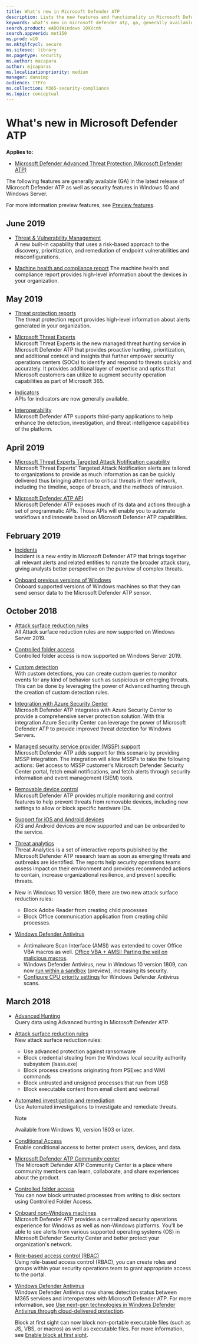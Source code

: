 ```yaml
---
title: What's new in Microsoft Defender ATP
description: Lists the new features and functionality in Microsoft Defender ATP
keywords: what's new in microsoft defender atp, ga, generally available, capabilities, available, new
search.product: eADQiWindows 10XVcnh
search.appverid: met150
ms.prod: w10
ms.mktglfcycl: secure
ms.sitesec: library
ms.pagetype: security
ms.author: macapara
author: mjcaparas
ms.localizationpriority: medium
manager: dansimp
audience: ITPro
ms.collection: M365-security-compliance 
ms.topic: conceptual
---
```


# What's new in Microsoft Defender ATP

**Applies to:**

- [Microsoft Defender Advanced Threat Protection (Microsoft Defender ATP)](https://go.microsoft.com/fwlink/p/?linkid=2069559)

The following features are generally available (GA) in the latest release of Microsoft Defender ATP as well as security features in Windows 10 and Windows Server.


For more information preview features, see [Preview features](https://docs.microsoft.com/windows/security/threat-protection/windows-defender-atp/preview-windows-defender-advanced-threat-protection).

## June 2019

- [Threat & Vulnerability Management](next-gen-threat-and-vuln-mgt.md) <BR> A new built-in capability that uses a risk-based approach to the discovery, prioritization, and remediation of endpoint vulnerabilities and misconfigurations.
  
- [Machine health and compliance report](machine-reports.md)  The machine health and compliance report provides high-level information about the devices in your organization.

## May 2019

- [Threat protection reports](https://docs.microsoft.com/windows/security/threat-protection/windows-defender-atp/threat-protection-reports-windows-defender-advanced-threat-protection)<BR>The threat protection report provides high-level information about alerts generated in your organization. 


- [Microsoft Threat Experts](https://docs.microsoft.com/windows/security/threat-protection/windows-defender-atp/microsoft-threat-experts)<BR> Microsoft Threat Experts is the new managed threat hunting service in Microsoft Defender ATP that provides proactive hunting, prioritization, and additional context and insights that further empower security operations centers (SOCs) to identify and respond to threats quickly and accurately. It provides additional layer of expertise and optics that Microsoft customers can utilize to augment security operation capabilities as part of Microsoft 365.  

- [Indicators](https://docs.microsoft.com/windows/security/threat-protection/microsoft-defender-atp/ti-indicator) <BR> APIs for indicators are now generally available. 


- [Interoperability](https://docs.microsoft.com/windows/security/threat-protection/windows-defender-atp/partner-applications) <BR> Microsoft Defender ATP supports third-party applications to help enhance the detection, investigation, and threat intelligence capabilities of the platform.


## April 2019
- [Microsoft Threat Experts Targeted Attack Notification capability](https://docs.microsoft.com/windows/security/threat-protection/microsoft-defender-atp/microsoft-threat-experts#targeted-attack-notification) <BR> Microsoft Threat Experts' Targeted Attack Notification alerts are tailored to organizations to provide as much information as can be quickly delivered thus bringing attention to critical threats in their network, including the timeline, scope of breach, and the methods of intrusion.

- [Microsoft Defender ATP API](https://docs.microsoft.com/windows/security/threat-protection/microsoft-defender-atp/use-apis) <BR> Microsoft Defender ATP exposes much of its data and actions through a set of programmatic APIs. Those APIs will enable you to automate workflows and innovate based on Microsoft Defender ATP capabilities. 



## February 2019
- [Incidents](https://docs.microsoft.com/windows/security/threat-protection/windows-defender-atp/incidents-queue) <BR> Incident is a new entity in Microsoft Defender ATP that brings together all relevant alerts and related entities to narrate the broader attack story, giving analysts better perspective on the purview of complex threats. 

- [Onboard previous versions of Windows](https://docs.microsoft.com/windows/security/threat-protection/windows-defender-atp/onboard-downlevel-windows-defender-advanced-threat-protection)<BR> Onboard supported versions of Windows machines so that they can send sensor data to the Microsoft Defender ATP sensor.


## October 2018
- [Attack surface reduction rules](https://docs.microsoft.com/windows/security/threat-protection/windows-defender-exploit-guard/attack-surface-reduction-exploit-guard)<BR>All Attack surface reduction rules are now supported on Windows Server 2019.

- [Controlled folder access](https://docs.microsoft.com/windows/security/threat-protection/windows-defender-exploit-guard/enable-controlled-folders-exploit-guard)<BR> Controlled folder access is now supported on Windows Server 2019.

- [Custom detection](https://docs.microsoft.com/windows/security/threat-protection/windows-defender-atp/overview-custom-detections)<BR>With custom detections, you can create custom queries to monitor events for any kind of behavior such as suspicious or emerging threats. This can be done by leveraging the power of Advanced hunting through the creation of custom detection rules. 

- [Integration with Azure Security Center](https://docs.microsoft.com/windows/security/threat-protection/windows-defender-atp/configure-server-endpoints-windows-defender-advanced-threat-protection#integration-with-azure-security-center)<BR> Microsoft Defender ATP integrates with Azure Security Center to provide a comprehensive server protection solution. With this integration Azure Security Center can leverage the power of Microsoft Defender ATP to provide improved threat detection for Windows Servers.

- [Managed security service provider (MSSP) support](https://docs.microsoft.com/windows/security/threat-protection/windows-defender-atp/mssp-support-windows-defender-advanced-threat-protection)<BR> Microsoft Defender ATP adds support for this scenario by providing MSSP integration. The integration will allow MSSPs to take the following actions: Get access to MSSP customer's Microsoft Defender Security Center portal, fetch email notifications, and fetch alerts through security information and event management (SIEM) tools.

- [Removable device control](https://cloudblogs.microsoft.com/microsoftsecure/2018/12/19/windows-defender-atp-has-protections-for-usb-and-removable-devices/)<BR>Microsoft Defender ATP provides multiple monitoring and control features to help prevent threats from removable devices, including new settings to allow or block specific hardware IDs.

- [Support for iOS and Android devices](https://docs.microsoft.com/windows/security/threat-protection/windows-defender-atp/configure-endpoints-non-windows-windows-defender-advanced-threat-protection#turn-on-third-party-integration)<BR> iOS and Android devices are now supported and can be onboarded to the service.

- [Threat analytics](https://docs.microsoft.com/windows/security/threat-protection/windows-defender-atp/threat-analytics)<BR>
Threat Analytics is a set of interactive reports published by the Microsoft Defender ATP research team as soon as emerging threats and outbreaks are identified. The reports help security operations teams assess impact on their environment and provides recommended actions to contain, increase organizational resilience, and prevent specific threats.

- New in Windows 10 version 1809, there are two new attack surface reduction rules: 
  -	Block Adobe Reader from creating child processes
  -	Block Office communication application from creating child processes.
  
- [Windows Defender Antivirus](https://docs.microsoft.com/windows/security/threat-protection/windows-defender-antivirus/windows-defender-antivirus-in-windows-10)
    - Antimalware Scan Interface (AMSI) was extended to cover Office VBA macros as well. [Office VBA + AMSI: Parting the veil on malicious macros](https://cloudblogs.microsoft.com/microsoftsecure/2018/09/12/office-vba-amsi-parting-the-veil-on-malicious-macros/).
    - Windows Defender Antivirus, new in Windows 10 version 1809, can now [run within a sandbox](https://cloudblogs.microsoft.com/microsoftsecure/2018/10/26/windows-defender-antivirus-can-now-run-in-a-sandbox/) (preview), increasing its security.
    - [Configure CPU priority settings](https://docs.microsoft.com/windows/security/threat-protection/windows-defender-antivirus/configure-advanced-scan-types-windows-defender-antivirus) for Windows Defender Antivirus scans.


  
## March 2018
- [Advanced Hunting](https://docs.microsoft.com/windows/security/threat-protection/windows-defender-atp/advanced-hunting-windows-defender-advanced-threat-protection) <BR>
Query data using Advanced hunting in Microsoft Defender ATP.

- [Attack surface reduction rules](https://docs.microsoft.com/windows/security/threat-protection/windows-defender-exploit-guard/attack-surface-reduction-exploit-guard)<BR>
    New attack surface reduction rules: 
  -	Use advanced protection against ransomware
  -	Block credential stealing from the Windows local security authority subsystem (lsass.exe)
  - Block process creations originating from PSExec and WMI commands
  - Block untrusted and unsigned processes that run from USB
  - Block executable content from email client and webmail

- [Automated investigation and remediation](https://docs.microsoft.com/windows/security/threat-protection/windows-defender-atp/automated-investigations-windows-defender-advanced-threat-protection)<BR> Use Automated investigations to investigate and remediate threats.

    >[!NOTE]
    >Available from Windows 10, version 1803 or later.

- [Conditional Access](https://docs.microsoft.com/windows/security/threat-protection/windows-defender-atp/conditional-access-windows-defender-advanced-threat-protection) <br> Enable conditional access to better protect users, devices, and data.

- [Microsoft Defender ATP Community center](https://docs.microsoft.com/windows/security/threat-protection/windows-defender-atp/community-windows-defender-advanced-threat-protection)<BR> 
    The Microsoft Defender ATP Community Center is a place where community members can learn, collaborate, and share experiences about the product. 

- [Controlled folder access](https://docs.microsoft.com/windows/security/threat-protection/windows-defender-exploit-guard/enable-controlled-folders-exploit-guard)<BR>
You can now block untrusted processes from writing to disk sectors using Controlled Folder Access.

- [Onboard non-Windows machines](https://docs.microsoft.com/windows/security/threat-protection/windows-defender-atp/configure-endpoints-non-windows-windows-defender-advanced-threat-protection)<BR>
    Microsoft Defender ATP provides a centralized security operations experience for Windows as well as non-Windows platforms. You'll be able to see alerts from various supported operating systems (OS) in Microsoft Defender Security Center and better protect your organization's network.

- [Role-based access control (RBAC)](https://docs.microsoft.com/windows/security/threat-protection/windows-defender-atp/rbac-windows-defender-advanced-threat-protection)<BR>
    Using role-based access control (RBAC), you can create roles and groups within your security operations team to grant appropriate access to the portal.


- [Windows Defender Antivirus](https://docs.microsoft.com/windows/security/threat-protection/windows-defender-antivirus/windows-defender-antivirus-in-windows-10)<BR>
Windows Defender Antivirus now shares detection status between M365 services and interoperates with Microsoft Defender ATP. For more information, see [Use next-gen technologies in Windows Defender Antivirus through cloud-delivered protection](https://docs.microsoft.com/windows/security/threat-protection/windows-defender-antivirus/utilize-microsoft-cloud-protection-windows-defender-antivirus).

    Block at first sight can now block non-portable executable files (such as JS, VBS, or macros) as well as executable files. For more information, see [Enable block at first sight](https://docs.microsoft.com/windows/security/threat-protection/windows-defender-antivirus/configure-block-at-first-sight-windows-defender-antivirus).


